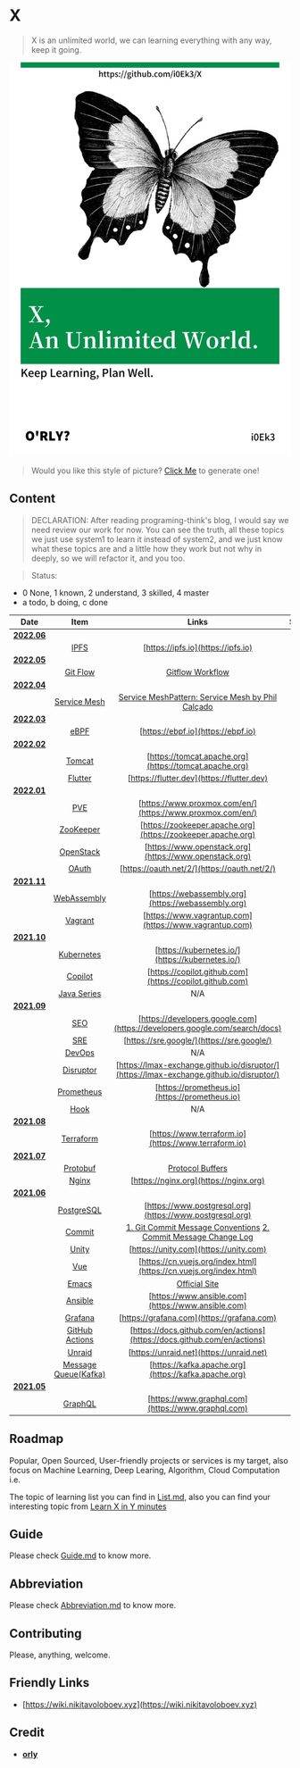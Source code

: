 # X

> X is an unlimited world, we can learning everything with any way, keep it going.

![cover](https://github.com/i0Ek3/X/blob/main/media/cover.jpg)

> Would you like this style of picture? [Click Me](https://orly.nanmu.me) to generate one!

## Content

> DECLARATION: After reading programing-think's blog, I would say we need review our work for now. You can see the truth, all these topics we just use system1 to learn it instead of system2, and we just know what these topics are and a little how they work but not why in deeply, so we will refactor it, and you too. 

> Status: 

- 0 None, 1 known, 2 understand, 3 skilled, 4 master
- a todo, b doing, c done

|                            Date                             |                             Item                             |                            Links                             | Status |
| :---------------------------------------------------------: | :----------------------------------------------------------: | :----------------------------------------------------------: | :----: |
| **[2022.06](https://github.com/i0Ek3/X/tree/main/2022/06)** |                                                              |                                                              |        |
|                                                             |  [IPFS](https://github.com/i0Ek3/X/tree/main/2022/06/IPFS)   |              [https://ipfs.io](https://ipfs.io)              |   2b   |
| **[2022.05](https://github.com/i0Ek3/X/tree/main/2022/05)** |                                                              |                                                              |        |
|                                                             | [Git Flow](https://github.com/i0Ek3/X/tree/main/2022/05/GitFlow) | [Gitflow Workflow](https://www.atlassian.com/git/tutorials/comparing-workflows/gitflow-workflow) |   3c   |
| **[2022.04](https://github.com/i0Ek3/X/tree/main/2022/04)** |                                                              |                                                              |        |
|                                                             | [Service Mesh](https://github.com/i0Ek3/X/tree/main/2022/04/ServiceMesh) | [Service Mesh](https://en.wikipedia.org/wiki/Service_mesh)[Pattern: Service Mesh by Phil Calçado](https://philcalcado.com/2017/08/03/pattern_service_mesh.html) |   2b   |
| **[2022.03](https://github.com/i0Ek3/X/tree/main/2022/03)** |                                                              |                                                              |        |
|                                                             |  [eBPF](https://github.com/i0Ek3/X/tree/main/2022/03/eBPF)   |              [https://ebpf.io](https://ebpf.io)              |   1a   |
| **[2022.02](https://github.com/i0Ek3/X/tree/main/2022/02)** |                                                              |                                                              |        |
|                                                             | [Tomcat](https://github.com/i0Ek3/X/tree/main/2022/02/Tomcat) |    [https://tomcat.apache.org](https://tomcat.apache.org)    |   1b   |
|                                                             | [Flutter](https://github.com/i0Ek3/X/tree/main/2022/02/Flutter) |          [https://flutter.dev](https://flutter.dev)          |   1b   |
| **[2022.01](https://github.com/i0Ek3/X/tree/main/2022/01)** |                                                              |                                                              |        |
|                                                             |   [PVE](https://github.com/i0Ek3/X/tree/main/2022/01/PVE)    |  [https://www.proxmox.com/en/](https://www.proxmox.com/en/)  |   1b   |
|                                                             | [ZooKeeper](https://github.com/i0Ek3/X/tree/main/2022/01/ZooKeeper) | [https://zookeeper.apache.org](https://zookeeper.apache.org) |   1b   |
|                                                             | [OpenStack](https://github.com/i0Ek3/X/tree/main/2022/01/OpenStack) |    [https://www.openstack.org](https://www.openstack.org)    |   1b   |
|                                                             | [OAuth](https://github.com/i0Ek3/X/tree/main/2022/01/OAuth)  |         [https://oauth.net/2/](https://oauth.net/2/)         |   1b   |
| **[2021.11](https://github.com/i0Ek3/X/tree/main/2021/11)** |                                                              |                                                              |        |
|                                                             | [WebAssembly](https://github.com/i0Ek3/X/tree/main/2021/11/WebAssembly) |      [https://webassembly.org](https://webassembly.org)      |   1b   |
|                                                             | [Vagrant](https://github.com/i0Ek3/X/tree/main/2021/11/Vagrant) |    [https://www.vagrantup.com](https://www.vagrantup.com)    |   1b   |
| **[2021.10](https://github.com/i0Ek3/X/tree/main/2021/10)** |                                                              |                                                              |        |
|                                                             | [Kubernetes](https://github.com/i0Ek3/X/tree/main/2021/10/Kubernetes) |       [https://kubernetes.io/](https://kubernetes.io/)       |   1b   |
|                                                             | [Copilot](https://github.com/i0Ek3/X/tree/main/2021/10/Copilot) |   [https://copilot.github.com](https://copilot.github.com)   |  none  |
|                                                             | [Java Series](https://github.com/i0Ek3/X/tree/main/2021/10/Java) |                             N/A                              |   1b   |
| **[2021.09](https://github.com/i0Ek3/X/tree/main/2021/09)** |                                                              |                                                              |        |
|                                                             |   [SEO](https://github.com/i0Ek3/X/tree/main/2021/09/SEO)    | [https://developers.google.com](https://developers.google.com/search/docs) |   1b   |
|                                                             |   [SRE](https://github.com/i0Ek3/X/tree/main/2021/09/SRE)    |          [https://sre.google/](https://sre.google/)          |   1b   |
|                                                             | [DevOps](https://github.com/i0Ek3/X/tree/main/2021/09/DevOps) |                             N/A                              |   1b   |
|                                                             | [Disruptor](https://github.com/i0Ek3/X/tree/main/2021/09/Disruptor) | [https://lmax-exchange.github.io/disruptor/](https://lmax-exchange.github.io/disruptor/) |   1b   |
|                                                             | [Prometheus](https://github.com/i0Ek3/X/tree/main/2021/09/Prometheus) |        [https://prometheus.io](https://prometheus.io)        |   1b   |
|                                                             |  [Hook](https://github.com/i0Ek3/X/tree/main/2021/09/Hook)   |                             N/A                              |   1b   |
| **[2021.08](https://github.com/i0Ek3/X/tree/main/2021/08)** |                                                              |                                                              |        |
|                                                             | [Terraform](https://github.com/i0Ek3/X/tree/main/2021/08/Terraform) |     [https://www.terraform.io](https://www.terraform.io)     |   1b   |
| **[2021.07](https://github.com/i0Ek3/X/tree/main/2021/07)** |                                                              |                                                              |        |
|                                                             | [Protobuf](https://github.com/i0Ek3/X/tree/main/2021/07/Protobuf) | [Protocol Buffers](https://developers.google.com/protocol-buffers/) |   1b   |
|                                                             | [Nginx](https://github.com/i0Ek3/X/tree/main/2021/07/Nginx)  |            [https://nginx.org](https://nginx.org)            |   1b   |
| **[2021.06](https://github.com/i0Ek3/X/tree/main/2021/06)** |                                                              |                                                              |        |
|                                                             | [PostgreSQL](https://github.com/i0Ek3/X/tree/main/2021/06/PostgreSQL) |   [https://www.postgresql.org](https://www.postgresql.org)   |   2b   |
|                                                             | [Commit](https://github.com/i0Ek3/X/tree/main/2021/06/Commit) | [1. Git Commit Message Conventions](https://docs.google.com/document/d/1QrDFcIiPjSLDn3EL15IJygNPiHORgU1_OOAqWjiDU5Y/edit#heading=h.greljkmo14y0) [2. Commit Message Change Log](http://www.ruanyifeng.com/blog/2016/01/commit_message_change_log.html) |   3c   |
|                                                             | [Unity](https://github.com/i0Ek3/X/tree/main/2021/06/Unity)  |            [https://unity.com](https://unity.com)            |   1a   |
|                                                             |   [Vue](https://github.com/i0Ek3/X/tree/main/2021/06/Vue)    | [https://cn.vuejs.org/index.html](https://cn.vuejs.org/index.html) |   1b   |
|                                                             | [Emacs](https://github.com/i0Ek3/X/tree/main/2021/06/Emacs)  | [Official Site](https://www.gnu.org/savannah-checkouts/gnu/emacs/emacs.html) |   1b   |
|                                                             | [Ansible](https://github.com/i0Ek3/X/tree/main/2021/06/Ansible) |      [https://www.ansible.com](https://www.ansible.com)      |   1b   |
|                                                             | [Grafana](https://github.com/i0Ek3/X/tree/main/2021/06/Grafana) |          [https://grafana.com](https://grafana.com)          |   1b   |
|                                                             | [GitHub Actions](https://github.com/i0Ek3/X/tree/main/2021/06/Actions) | [https://docs.github.com/en/actions](https://docs.github.com/en/actions) |   3b   |
|                                                             | [Unraid](https://github.com/i0Ek3/X/tree/main/2021/06/Unraid) |           [https://unraid.net](https://unraid.net)           |   0a   |
|                                                             | [Message Queue(Kafka)](https://github.com/i0Ek3/X/tree/main/2021/06/MQ) |     [https://kafka.apache.org](https://kafka.apache.org)     |   2b   |
| **[2021.05](https://github.com/i0Ek3/X/tree/main/2021/05)** |                                                              |                                                              |        |
|                                                             | [GraphQL](https://github.com/i0Ek3/X/tree/main/2021/05/GraphQL) |      [https://www.graphql.com](https://www.graphql.com)      |   1b   |

## Roadmap

Popular, Open Sourced, User-friendly projects or services is my target, also focus on Machine Learning, Deep Learing, Algorithm, Cloud Computation i.e.

The topic of learning list you can find in [List.md](https://github.com/i0Ek3/X/blob/main/List.md), also you can find your interesting topic from [Learn X in Y minutes](https://learnxinyminutes.com)

## Guide

Please check [Guide.md](https://github.com/i0Ek3/X/blob/main/Guide.md) to know more.

## Abbreviation

Please check [Abbreviation.md](https://github.com/i0Ek3/X/blob/main/Abbreviation.md) to know more.

## Contributing

Please, anything, welcome.

## Friendly Links

- [https://wiki.nikitavoloboev.xyz](https://wiki.nikitavoloboev.xyz)

## Credit

- **[orly](https://github.com/nanmu42/orly)**
